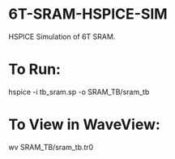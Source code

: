 # 6T-SRAM-HSPICE-SIM
HSPICE Simulation of 6T SRAM.

# To Run:
hspice -i tb_sram.sp -o SRAM_TB/sram_tb

# To View in WaveView:

wv SRAM_TB/sram_tb.tr0

